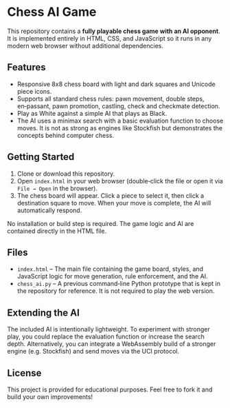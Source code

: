 # Chess AI Game

This repository contains a **fully playable chess game with an AI opponent**. It is implemented entirely in HTML, CSS, and JavaScript so it runs in any modern web browser without additional dependencies.

## Features

- Responsive 8x8 chess board with light and dark squares and Unicode piece icons.
- Supports all standard chess rules: pawn movement, double steps, en‑passant, pawn promotion, castling, check and checkmate detection.
- Play as White against a simple AI that plays as Black.
- The AI uses a minimax search with a basic evaluation function to choose moves. It is not as strong as engines like Stockfish but demonstrates the concepts behind computer chess.

## Getting Started

1. Clone or download this repository.
2. Open `index.html` in your web browser (double‑click the file or open it via `File → Open` in the browser).
3. The chess board will appear. Click a piece to select it, then click a destination square to move. When your move is complete, the AI will automatically respond.

No installation or build step is required. The game logic and AI are contained directly in the HTML file.

## Files

- `index.html` – The main file containing the game board, styles, and JavaScript logic for move generation, rule enforcement, and the AI.
- `chess_ai.py` – A previous command‑line Python prototype that is kept in the repository for reference. It is not required to play the web version.

## Extending the AI

The included AI is intentionally lightweight. To experiment with stronger play, you could replace the evaluation function or increase the search depth. Alternatively, you can integrate a WebAssembly build of a stronger engine (e.g. Stockfish) and send moves via the UCI protocol.

## License

This project is provided for educational purposes. Feel free to fork it and build your own improvements!
